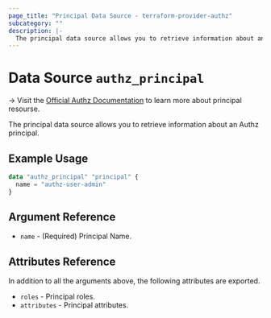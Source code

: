 ```yaml
---
page_title: "Principal Data Source - terraform-provider-authz"
subcategory: ""
description: |-
  The principal data source allows you to retrieve information about an Authz principals.
---
```


# Data Source `authz_principal`

-> Visit the [Official Authz Documentation](https://docs.authz.fr/#/) to learn more about principal resourse.

The principal data source allows you to retrieve information about an Authz principal.

## Example Usage

```terraform
data "authz_principal" "principal" {
  name = "authz-user-admin"
}
```

## Argument Reference

- `name` - (Required) Principal Name.

## Attributes Reference

In addition to all the arguments above, the following attributes are exported.

- `roles` - Principal roles.
- `attributes` - Principal attributes.
